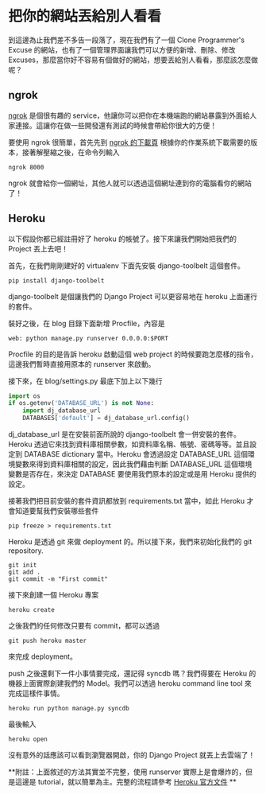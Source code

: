 # 把你的網站丟給別人看看

到這邊為止我們差不多告一段落了，現在我們有了一個 Clone Programmer's Excuse 的網站，也有了一個管理界面讓我們可以方便的新增、刪除、修改 Excuses，那麼當你好不容易有個做好的網站，想要丟給別人看看，那麼該怎麼做呢？

## ngrok

[ngrok](https://ngrok.com/) 是個很有趣的 service，他讓你可以把你在本機端跑的網站暴露到外面給人家連接。這讓你在做一些開發還有測試的時候會帶給你很大的方便！

要使用 ngrok 很簡單，首先先到 [ngrok 的下載頁](https://ngrok.com/download) 根據你的作業系統下載需要的版本，接著解壓縮之後，在命令列輸入

```
ngrok 8000
```

ngrok 就會給你一個網址，其他人就可以透過這個網址連到你的電腦看你的網站了！


## Heroku

以下假設你都已經註冊好了 heroku 的帳號了。接下來讓我們開始把我們的 Project 丟上去吧！

首先，在我們剛剛建好的 virtualenv 下面先安裝 django-toolbelt 這個套件。

```pip install django-toolbelt```

django-toolbelt 是個讓我們的 Django Project 可以更容易地在 heroku 上面運行的套件。

裝好之後，在 blog 目錄下面新增 Procfile，內容是

```
web: python manage.py runserver 0.0.0.0:$PORT
```

Procfile 的目的是告訴 heroku 啟動這個 web project 的時候要跑怎麼樣的指令，這邊我們暫時直接用原本的 runserver 來啟動。

接下來，在 blog/settings.py 最底下加上以下幾行

```python
import os
if os.getenv('DATABASE_URL') is not None:
    import dj_database_url
    DATABASES['default'] = dj_database_url.config()
```

dj_database_url 是在安裝前面所說的 django-toolbelt 會一併安裝的套件。Heroku 透過它來找到資料庫相關參數，如資料庫名稱、帳號、密碼等等。並且設定到 DATABASE dictionary 當中。Heroku 會透過設定 DATABASE_URL 這個環境變數來得到資料庫相關的設定，因此我們藉由判斷 DATABASE_URL 這個環境變數是否存在，來決定 DATABASE 要使用我們原本的設定或是用 Heroku 提供的設定。

接著我們把目前安裝的套件資訊都放到 requirements.txt 當中，如此 Heroku 才會知道要幫我們安裝哪些套件

```pip freeze > requirements.txt```

Heroku 是透過 git 來做 deployment 的。所以接下來，我們來初始化我們的 git repository.

```
git init
git add .
git commit -m "First commit"
```

接下來創建一個 Heroku 專案

```
heroku create
```

之後我們的任何修改只要有 commit，都可以透過

```
git push heroku master
```

來完成 deployment。

push 之後還剩下一件小事情要完成，還記得 syncdb 嗎？我們得要在 Heroku 的機器上面實際創建我們的 Model。我們可以透過 heroku command line tool 來完成這樣件事情。

```
heroku run python manage.py syncdb
```

最後輸入

```
heroku open
```

沒有意外的話應該可以看到瀏覽器開啟，你的 Django Project 就丟上去雲端了！

**附註：上面敘述的方法其實並不完整，使用 runserver 實際上是會爆炸的，但是這邊是 tutorial，就以簡單為主。完整的流程請參考 [Heroku 官方文件](https://devcenter.heroku.com/articles/getting-started-with-django)
**

